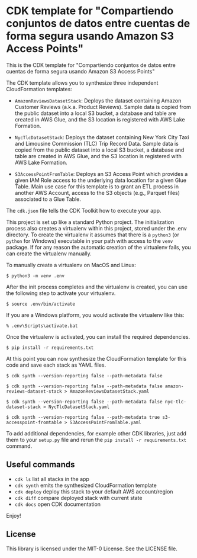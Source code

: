 
# CDK template for "Compartiendo conjuntos de datos entre cuentas de forma segura usando Amazon S3 Access Points"

This is the CDK template for "Compartiendo conjuntos de datos entre cuentas de forma segura usando Amazon S3 Access Points"

The CDK template allows you to synthesize three independent CloudFormation templates:

* `AmazonReviewsDatasetStack`: Deploys the dataset containing Amazon Customer Reviews (a.k.a. Product Reviews). Sample data is copied from the public dataset into a local S3 bucket, a database and table are created in AWS Glue, and the S3 location is registered with AWS Lake Formation.

* `NycTlcDatasetStack`: Deploys the dataset containing New York City Taxi and Limousine Commission (TLC) Trip Record Data. Sample data is copied from the public dataset into a local S3 bucket, a database and table are created in AWS Glue, and the S3 location is registered with AWS Lake Formation.

* `S3AccessPointFromTable`: Deploys an S3 Access Point which provides a given IAM Role access to the underlying data location for a given Glue Table. Main use case for this template is to grant an ETL process in another AWS Account, access to the S3 objects (e.g., Parquet files) associated to a Glue Table.

The `cdk.json` file tells the CDK Toolkit how to execute your app.

This project is set up like a standard Python project.  The initialization
process also creates a virtualenv within this project, stored under the .env
directory.  To create the virtualenv it assumes that there is a `python3`
(or `python` for Windows) executable in your path with access to the `venv`
package. If for any reason the automatic creation of the virtualenv fails,
you can create the virtualenv manually.

To manually create a virtualenv on MacOS and Linux:

```
$ python3 -m venv .env
```

After the init process completes and the virtualenv is created, you can use the following
step to activate your virtualenv.

```
$ source .env/bin/activate
```

If you are a Windows platform, you would activate the virtualenv like this:

```
% .env\Scripts\activate.bat
```

Once the virtualenv is activated, you can install the required dependencies.

```
$ pip install -r requirements.txt
```

At this point you can now synthesize the CloudFormation template for this code and save each stack as YAML files.

```
$ cdk synth --version-reporting false --path-metadata false

$ cdk synth --version-reporting false --path-metadata false amazon-reviews-dataset-stack > AmazonReviewsDatasetStack.yaml

$ cdk synth --version-reporting false --path-metadata false nyc-tlc-dataset-stack > NycTlcDatasetStack.yaml

$ cdk synth --version-reporting false --path-metadata true s3-accesspoint-fromtable > S3AccessPointFromTable.yaml
```

To add additional dependencies, for example other CDK libraries, just add
them to your `setup.py` file and rerun the `pip install -r requirements.txt`
command.

## Useful commands

 * `cdk ls`          list all stacks in the app
 * `cdk synth`       emits the synthesized CloudFormation template
 * `cdk deploy`      deploy this stack to your default AWS account/region
 * `cdk diff`        compare deployed stack with current state
 * `cdk docs`        open CDK documentation

Enjoy!

## License

This library is licensed under the MIT-0 License. See the LICENSE file.